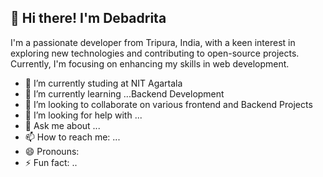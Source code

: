 ## 👋 Hi there! I'm Debadrita
I'm a passionate developer from Tripura, India, with a keen interest in exploring new technologies and contributing to open-source projects. Currently, I'm focusing on enhancing my skills in web development.




- 🔭 I’m currently studing at NIT Agartala
- 🌱 I’m currently learning ...Backend Development
- 👯 I’m looking to collaborate on various frontend and Backend Projects
- 🤔 I’m looking for help with ...
- 💬 Ask me about ...
- 📫 How to reach me: ...
- 😄 Pronouns: 
- ⚡ Fun fact: ..

